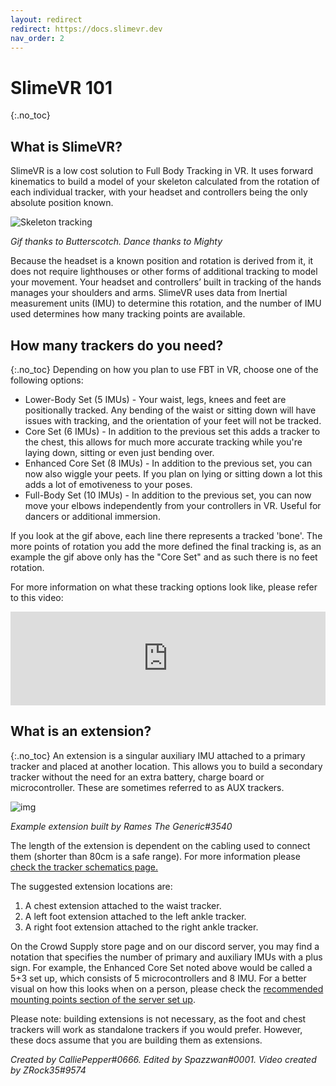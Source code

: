```yaml
---
layout: redirect
redirect: https://docs.slimevr.dev
nav_order: 2
---
```


# SlimeVR 101
{:.no_toc}

## What is SlimeVR?

SlimeVR is a low cost solution to Full Body Tracking in VR. It uses forward kinematics to build a model of your skeleton calculated from the rotation of each individual tracker, with your headset and controllers being the only absolute position known.

![Skeleton tracking](assets/img/ostriches.gif)

*Gif thanks to Butterscotch. Dance thanks to Mighty*

Because the headset is a known position and rotation is derived from it, it does not require lighthouses or other forms of additional tracking to model your movement. Your headset and controllers’ built in tracking of the hands manages your shoulders and arms. SlimeVR uses data from Inertial measurement units (IMU) to determine this rotation, and the number of IMU used determines how many tracking points are available.

## How many trackers do you need?
{:.no_toc}
Depending on how you plan to use FBT in VR, choose one of the following options:

* Lower-Body Set (5 IMUs) - Your waist, legs, knees and feet are positionally tracked. Any bending of the waist or sitting down will have issues with tracking, and the orientation of your feet will not be tracked.
* Core Set (6 IMUs) - In addition to the previous set this adds a tracker to the chest, this allows for much more accurate tracking while you're laying down, sitting or even just bending over.
* Enhanced Core Set (8 IMUs) - In addition to the previous set, you can now also wiggle your peets. If you plan on lying or sitting down a lot this adds a lot of emotiveness to your poses.
* Full-Body Set (10 IMUs) - In addition to the previous set, you can now move your elbows independently from your controllers in VR. Useful for dancers or additional immersion.

If you look at the gif above, each line there represents a tracked 'bone'. The more points of rotation you add the more defined the final tracking is, as an example the gif above only has the "Core Set" and as such there is no feet rotation.

For more information on what these tracking options look like, please refer to this video:

<div class="video-container">
<iframe width="100%" height="auto" src="https://www.youtube.com/embed/Nl_6eQV32ys" title="YouTube video player" frameborder="0" allow="accelerometer; autoplay; clipboard-write; encrypted-media; gyroscope; picture-in-picture" allowfullscreen></iframe>
</div>

## What is an extension?
{:.no_toc}
An extension is a singular auxiliary IMU attached to a primary tracker and placed at another location. This allows you to build a secondary tracker without the need for an extra battery, charge board or microcontroller. These are sometimes referred to as AUX trackers.

![img](https://i.imgur.com/OxED2eX.png)

*Example extension built by Rames The Generic#3540*

The length of the extension is dependent on the cabling used to connect them (shorter than 80cm is a safe range). For more information please [check the tracker schematics page.](diy/tracker-schematics.md)

The suggested extension locations are:

1. A chest extension attached to the waist tracker.
1. A left foot extension attached to the left ankle tracker.
1. A right foot extension attached to the right ankle tracker.

On the Crowd Supply store page and on our discord server, you may find a notation that specifies the number of primary and auxiliary IMUs with a plus sign. For example, the Enhanced Core Set noted above would be called a 5+3 set up, which consists of 5 microcontrollers and 8 IMU. For a better visual on how this looks when on a person, please check the [recommended mounting points section of the server set up](server-setup/putting-on-trackers.md#recommended-mounting-points).

Please note: building extensions is not necessary, as the foot and chest trackers will work as standalone trackers if you would prefer. However, these docs assume that you are building them as extensions.

*Created by CalliePepper#0666. Edited by Spazzwan#0001. Video created by ZRock35#9574*